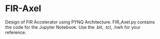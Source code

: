 # FIR-Axel
Design of FIR Accelerator using PYNQ Architecture.
FIR_Axel.py contains the code for the Jupyter Notebook.
Use the .bit, .tcl, .hwh for your reference.
